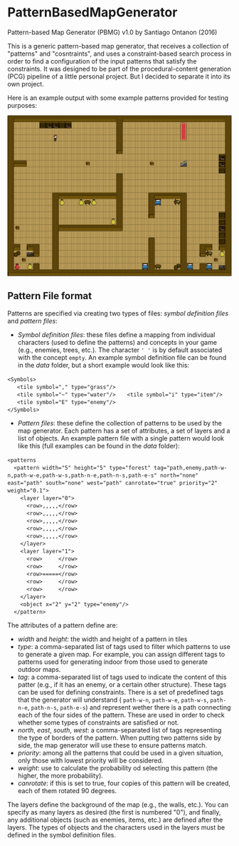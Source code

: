 # PatternBasedMapGenerator

Pattern-based Map Generator (PBMG) v1.0 by Santiago Ontanon (2016)  

This is a generic pattern-based map generator, that receives a collection of "patterns" and "cosntraints", and uses a constraint-based search process in order to find a configuration of the input patterns that satisfy the constraints. It was designed to be part of the procedural-content generation (PCG) pipeline of a little personal project. But I decided to separate it into its own project.

Here is an  example output with some example patterns provided for testing purposes:

![sample png output](https://raw.githubusercontent.com/santiontanon/PatternBasedMapGenerator/master/examples/sampleOutput3-1.png)


## Pattern File format

Patterns are specified via creating two types of files: _symbol definition files_ and _pattern files_:

- _Symbol definition files_: these files define a mapping from individual characters (used to define the patterns) and concepts in your game (e.g., enemies, trees, etc.). The character `' '` is by default associated with the concept `empty`. An example symbol definition file can be found in the _data_ folder, but a short example would look like this:

`<Symbols>`  
` 	<tile symbol="," type="grass"/>`  
` 	<tile symbol="~" type="water"/>`
` 	<tile symbol="i" type="item"/>`  
`  	<tile symbol="E" type="enemy"/>`  
`</Symbols>`  

- _Pattern files_: these define the collection of patterns to be used by the map generator. Each pattern has a set of attributes, a set of layers and a list of objects. An example pattern file with a single pattern would look like this (full examples can be found in the _data_ folder):

`<patterns`  
`  <pattern width="5" height="5" type="forest" tag="path,enemy,path-w-n,path-w-e,path-w-s,path-n-e,path-n-s,path-e-s" north="none" east="path" south="none" west="path" canrotate="true" priority="2" weight="0.1">`  
`    <layer layer="0">`  
`      <row>,,,,,</row>`  
`      <row>,,,,,</row>`  
`      <row>,,,,,</row>`  
`      <row>,,,,,</row>`  
`      <row>,,,,,</row>`  
`    </layer>`  
`    <layer layer="1">`  
`      <row>     </row>`  
`      <row>     </row>`  
`      <row>=====</row>`  
`      <row>     </row>`  
`      <row>     </row>`  
`    </layer>`  
`    <object x="2" y="2" type="enemy"/>`  
`  </pattern>`  

The attributes of a pattern define are:
- _width_ and _height_: the width and height of a pattern in tiles
- _type_: a comma-separated list of tags used to filter which patterns to use to generate a given map. For example, you can assign different tags to patterns used for generating indoor from those used to generate outdoor maps.
- _tag_: a comma-separated list of tags used to indicate the content of this patter (e.g., if it has an enemy, or a certain other structure). These tags can be used for defining constraints. There is a set of predefined tags that the generator will understand ( `path-w-n`, `path-w-e`, `path-w-s`, `path-n-e`, `path-n-s`, `path-e-s`) and represent wether there is a path connecting each of the four sides of the pattern. These are used in order to check whether some types of constraints are satisfied or not.
- _north_, _east_, _south_, _west_: a comma-separated list of tags representing the type of borders of the pattern. When putting two patterns side by side, the map generator will use these to ensure patterns match.
- _priority_: among all the patterns that could be used in a given situation, only those with lowest priority will be considered.
- _weight_: use to calculate the probability od selecting this pattern (the higher, the more probability).
- _canrotate_: if this is set to true, four copies of this pattern will be created, each of them rotated 90 degrees.

The layers define the background of the map (e.g., the walls, etc.). You can specify as many layers as desired (the first is numbered "0"), and finally, any additional objects (such as enemies, items, etc.) are defined after the layers. The types of objects and the characters used in the layers must be defined in the symbol definition files.
